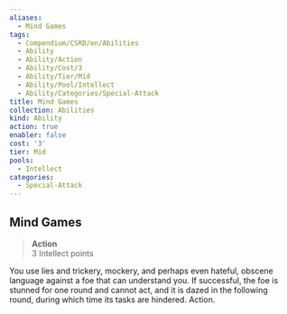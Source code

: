 ```yaml
---
aliases:
  - Mind Games
tags:
  - Compendium/CSRD/en/Abilities
  - Ability
  - Ability/Action
  - Ability/Cost/3
  - Ability/Tier/Mid
  - Ability/Pool/Intellect
  - Ability/Categories/Special-Attack
title: Mind Games
collection: Abilities
kind: Ability
action: true
enabler: false
cost: '3'
tier: Mid
pools:
  - Intellect
categories:
  - Special-Attack
---
```

## Mind Games  
>**Action**  
>3 Intellect points
  
You use lies and trickery, mockery, and perhaps even hateful, obscene language against a foe that can understand you. If successful, the foe is stunned for one round and cannot act, and it is dazed in the following round, during which time its tasks are hindered. Action.